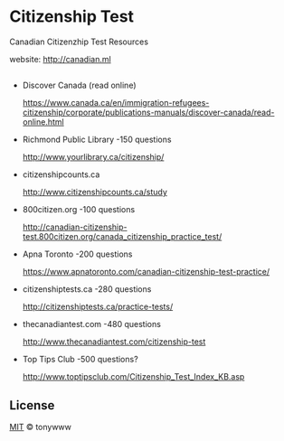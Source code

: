 # Citizenship Test
Canadian Citizenzhip Test Resources

website: http://canadian.ml


## 



* Discover Canada (read online)

  https://www.canada.ca/en/immigration-refugees-citizenship/corporate/publications-manuals/discover-canada/read-online.html

* Richmond Public Library -150 questions

  http://www.yourlibrary.ca/citizenship/

* citizenshipcounts.ca

  http://www.citizenshipcounts.ca/study
  
* 800citizen.org -100 questions

  http://canadian-citizenship-test.800citizen.org/canada_citizenship_practice_test/
  
* Apna Toronto -200 questions

  https://www.apnatoronto.com/canadian-citizenship-test-practice/
  
* citizenshiptests.ca -280 questions

  http://citizenshiptests.ca/practice-tests/
  
* thecanadiantest.com -480 questions

  http://www.thecanadiantest.com/citizenship-test
  
* Top Tips Club -500 questions?

  http://www.toptipsclub.com/Citizenship_Test_Index_KB.asp



## License
[MIT](LICENSE) © tonywww

